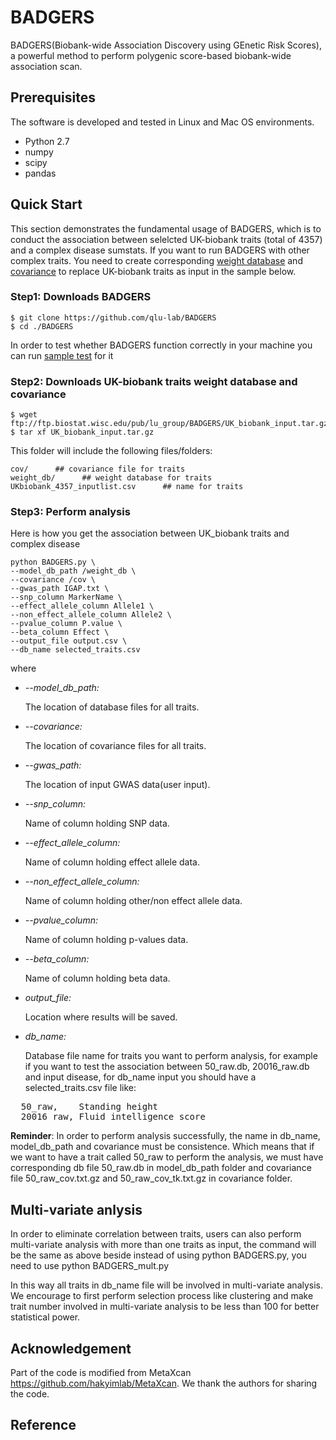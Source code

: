 # BADGERS

BADGERS(Biobank-wide Association Discovery using GEnetic Risk Scores), a powerful method to perform polygenic score-based biobank-wide association scan.

## Prerequisites

The software is developed and tested in Linux and Mac OS environments.
- Python 2.7
- numpy
- scipy
- pandas

## Quick Start 

This section demonstrates the fundamental usage of BADGERS, which is to conduct the association between selelcted UK-biobank traits (total of 4357) and a complex disease sumstats. If you want to run BADGERS with other complex traits. You need to create corresponding [weight database](https://github.com/qlu-lab/BADGERS/wiki/Create-db-files) and [covariance](https://github.com/qlu-lab/BADGERS/wiki/Create-covariance-file) to replace UK-biobank traits as input in the sample below. 
### Step1: Downloads BADGERS

```
$ git clone https://github.com/qlu-lab/BADGERS
$ cd ./BADGERS
```
In order to test whether BADGERS function correctly in your machine you can run [sample test](https://github.com/qlu-lab/BADGERS/wiki/Sample-test) for it

### Step2: Downloads UK-biobank traits weight database and covariance
```
$ wget ftp://ftp.biostat.wisc.edu/pub/lu_group/BADGERS/UK_biobank_input.tar.gz
$ tar xf UK_biobank_input.tar.gz
```
This folder will include the following files/folders:
```
cov/      ## covariance file for traits
weight_db/      ## weight database for traits
UKbiobank_4357_inputlist.csv      ## name for traits
```
### Step3: Perform analysis

Here is how you get the association between UK_biobank traits and complex disease

```
python BADGERS.py \
--model_db_path /weight_db \
--covariance /cov \
--gwas_path IGAP.txt \
--snp_column MarkerName \
--effect_allele_column Allele1 \
--non_effect_allele_column Allele2 \
--pvalue_column P.value \
--beta_column Effect \
--output_file output.csv \
--db_name selected_traits.csv 
```
where
- *--model_db_path:*

    The location of database files for all traits.

- *--covariance:*

    The location of covariance files for all traits.

- *--gwas_path:*

    The location of input GWAS data(user input).

- *--snp_column:*

    Name of column holding SNP data.

- *--effect_allele_column:*

    Name of column holding effect allele data.

- *--non_effect_allele_column:*

    Name of column holding other/non effect allele data.

- *--pvalue_column:*

    Name of column holding p-values data.

- *--beta_column:*

    Name of column holding beta data.

- *output_file:*

    Location where results will be saved.

- *db_name:*

    Database file name for traits you want to perform analysis, for example if you want to test the association between 50_raw.db,             20016_raw.db and input disease, for db_name input you should have a selected_traits.csv file like:
<pre>
  50_raw,    Standing height
  20016_raw, Fluid intelligence score
</pre>

**Reminder**: In order to perform analysis successfully, the name in db_name, model_db_path and covariance must be consistence. Which means that if we want to have a trait called 50_raw to perform the analysis, we must have corresponding db file 50_raw.db in model_db_path folder and covariance file 50_raw_cov.txt.gz and 50_raw_cov_tk.txt.gz in covariance folder.

## Multi-variate anlysis

In order to eliminate correlation between traits, users can also perform multi-variate analysis with more than one traits as input, the command will be the same as above beside instead of using python BADGERS.py, you need to use python BADGERS_mult.py

In this way all traits in db_name file will be involved in multi-variate analysis. We encourage to first perform selection process like clustering and make trait number involved in multi-variate analysis to be less than 100 for better statistical power.

## Acknowledgement
Part of the code is modified from MetaXcan https://github.com/hakyimlab/MetaXcan. We thank the authors for sharing the code.

## Reference
